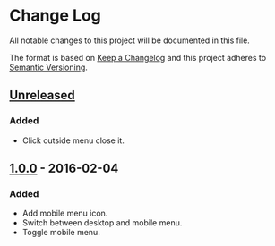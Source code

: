 Change Log
==========

All notable changes to this project will be documented in this file.

The format is based on [Keep a Changelog](http://keepachangelog.com/) and this
project adheres to [Semantic Versioning](http://semver.org/).


[Unreleased]
------------

### Added

*   Click outside menu close it.


[1.0.0] - 2016-02-04
--------------------

### Added

*   Add mobile menu icon.
*   Switch between desktop and mobile menu.
*   Toggle mobile menu.


[Unreleased]: https://github.com/falkoschumann/contao-responsive-navigation/compare/v1.0.0...develop
[1.0.0]: https://github.com/falkoschumann/contao-responsive-navigation/tree/v1.0.0

